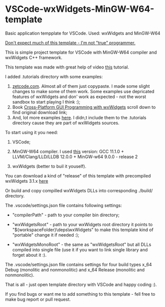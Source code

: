 # VSCode-wxWidgets-MinGW-W64-template
Basic application tempplate for VSCode. Used: wxWidgets and MinGW-W64

<u>Don't expect much of this template - I'm not "true" programmer.</u>

This is simple project template for VSCode with MinGW-W64 compiler and wxWidgets C++ framework.

This template was made with great help of video [this](https://www.youtube.com/watch?v=tHMGA0jIl3Y) tutorial.

I added .tutorials directory with some examples:
1. [zetcode.com](https://zetcode.com/gui/wxwidgets/). Almost all of them just copypaste. I made some slight changes to make some of them work. Some examples use depricated features of wxWidgets and don' work as expected - not the worst sandbox to start playing I think :);
2. Book [Cross-Platform GUI Programming with wxWidgets](https://www.wxwidgets.org/docs/book/) scroll down to find original download link;
3. And, lot more examples [here](https://github.com/wxWidgets/wxWidgets/tree/WX_3_0_BRANCH/samples). I didn,t include them to the .tutorials directory cause they are part of wxWidgets sources.

To start using it you need:

1. VSCode;

2. MinGW-W64 compiler. I used [this](https://winlibs.com) version: GCC 11.1.0 + LLVM/Clang/LLD/LLDB 12.0.0 + MinGW-w64 9.0.0 - release 2

3. wxWidgets (better to buil it youself).

You can download a kind of "release" of this template with precompiled wxWidgets 3.1.x [here](https://github.com/Y2Kill/VSCode-wxWidgets-MinGW-W64-template/releases/tag/v1.0)

Or build and copy compilled wxWidgets DLLs into corresponding ./build/ directory.

The .vscode/settings.json file contains following settings:

- "compilerPath" - path to your compiler bin directory;

- "wxWidgetsRoot" - path to your wxWidgets root directory it points to "${workspaceFolder}\\deps\\wxWidgets" to make this template kind of "portable" change it if needed :);
- "wxWidgetsMonoRoot" - the same as "wxWidgetsRoot" but all DLLs compiled into single file (use it if you want to link single library and forget about it :).

The .vscode/settings.json file contains settings for four build types x_64 Debug (monolitic and nonmonolitic) and x_64 Release (monolitic and nonmonolitic).

That is all - just open template directory with VSCode and happy coding :).

If you find bugs or want me to add something to this template - fell free to make bug report or pull request.
